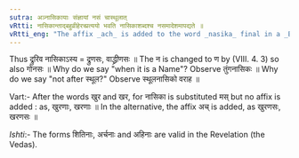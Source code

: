 ```yaml
---
sutra: अञ्नासिकायाः संज्ञायां नसं चास्थूलात्
vRtti: नासिकान्ताद्बहुव्रीहेरच्प्रत्ययो भवति नासिकाशब्दश्च नसमादेशमापद्यते ॥
vRtti_eng: "The affix _ach_ is added to the word _nasika_ final in a _Bahuvrihi_, when it expresses a Name, whereby _nas_ is substituted for _nasika_, but not so when the word _sthula_ precedes the word _nasika_."
---
```

Thus द्रुरिव नासिकाऽस्य = द्रुणसः, वाद्ध्रीणसः ॥ The न is changed to ण by (VIII. 4. 3) so also गोनसः ॥ Why do we say "when it is a Name"? Observe तुंगनासिकः ॥ Why do we say "not after स्थूल?" Observe स्थूलनासिको वराह ॥

Vart:- After the words खुर and खर, for नासिका is substituted मस् but no affix is added : as, खुरणाः, खरणाः ॥ In the alternative, the affix अच् is added, as खुरणसः, खरणसः ॥

_Ishti_:- The forms शितिनाः, अर्चनाः and अहिनाः are valid in the Revelation (the Vedas).
